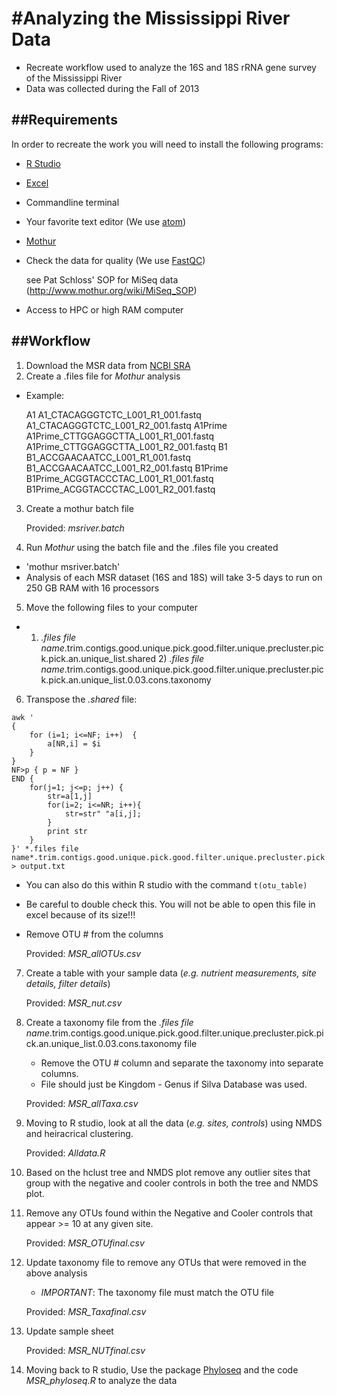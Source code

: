 #Analyzing the Mississippi River Data
======================================

* Recreate workflow used to analyze the 16S and 18S rRNA gene survey of the Mississippi River
* Data was collected during the Fall of 2013

##Requirements
--------------

In order to recreate the work you will need to install the following programs:
* [R Studio](https://www.rstudio.com/)
* [Excel](https://office.live.com/start/Excel.aspx)
* Commandline terminal
* Your favorite text editor (We use [atom](https://atom.io/))
* [Mothur](http://www.mothur.org/)
* Check the data for quality (We use [FastQC](http://www.bioinformatics.babraham.ac.uk/projects/fastqc/))

    see Pat Schloss' SOP for MiSeq data (http://www.mothur.org/wiki/MiSeq_SOP)
* Access to HPC or high RAM computer

##Workflow
----------

1. Download the MSR data from [NCBI SRA](http://www.ncbi.nlm.nih.gov/sra)
2. Create a .files file for *Mothur* analysis
*  Example:

    A1	A1_CTACAGGGTCTC_L001_R1_001.fastq	A1_CTACAGGGTCTC_L001_R2_001.fastq
    A1Prime	A1Prime_CTTGGAGGCTTA_L001_R1_001.fastq	A1Prime_CTTGGAGGCTTA_L001_R2_001.fastq
    B1	B1_ACCGAACAATCC_L001_R1_001.fastq	B1_ACCGAACAATCC_L001_R2_001.fastq
    B1Prime	B1Prime_ACGGTACCCTAC_L001_R1_001.fastq	B1Prime_ACGGTACCCTAC_L001_R2_001.fastq
3. Create a mothur batch file

    Provided: *msriver.batch*
4. Run *Mothur* using the batch file and the .files file you created
*  'mothur msriver.batch'
*  Analysis of each MSR dataset (16S and 18S) will take 3-5 days to run on 250 GB RAM with 16 processors
5. Move the following files to your computer
*  1) *.files file name*.trim.contigs.good.unique.pick.good.filter.unique.precluster.pick.pick.an.unique_list.shared 2) *.files file name*.trim.contigs.good.unique.pick.good.filter.unique.precluster.pick.pick.an.unique_list.0.03.cons.taxonomy
6. Transpose the *.shared* file:
```
awk '
{
    for (i=1; i<=NF; i++)  {
        a[NR,i] = $i
    }
}
NF>p { p = NF }
END {   
    for(j=1; j<=p; j++) {
        str=a[1,j]
        for(i=2; i<=NR; i++){
            str=str" "a[i,j];
        }
        print str
    }
}' *.files file name*.trim.contigs.good.unique.pick.good.filter.unique.precluster.pick.pick.an.unique_list.shared > output.txt
```
*  You can also do this within R studio with the command `t(otu_table)`
*  Be careful to double check this. You will not be able to open this file in excel because of its size!!!
* Remove OTU # from the columns

    Provided: *MSR_allOTUs.csv*
7. Create a table with your sample data (*e.g. nutrient measurements, site details, filter details*)

    Provided: *MSR_nut.csv*
8. Create a taxonomy file from the *.files file name*.trim.contigs.good.unique.pick.good.filter.unique.precluster.pick.pick.an.unique_list.0.03.cons.taxonomy file
    *  Remove the OTU # column and separate the taxonomy into separate columns.
    *  File should just be Kingdom - Genus if Silva Database was used.

    Provided: *MSR_allTaxa.csv*
8. Moving to R studio, look at all the data (*e.g. sites, controls*) using NMDS and heiracrical clustering.

    Provided: *Alldata.R*
9. Based on the hclust tree  and NMDS plot remove any outlier sites that group with the negative and cooler controls in both the tree and NMDS plot.
10. Remove any OTUs  found within the Negative and Cooler controls that appear >= 10 at any given site.

    Provided: *MSR_OTUfinal.csv*
11. Update taxonomy file to remove any OTUs that were removed in the above analysis
    *  *IMPORTANT*: The taxonomy file must match the OTU file

    Provided: *MSR_Taxafinal.csv*
12. Update sample sheet

    Provided: *MSR_NUTfinal.csv*
13. Moving back to R studio, Use the package [Phyloseq](https://joey711.github.io/phyloseq/) and the code *MSR_phyloseq.R* to analyze the data 
